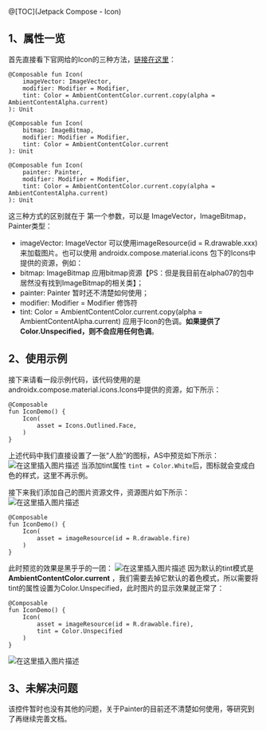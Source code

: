 @[TOC](Jetpack Compose - Icon)

## 1、属性一览
首先直接看下官网给的Icon的三种方法，[链接在这里](https://developer.android.google.cn/reference/kotlin/androidx/compose/material/package-summary#icon)：
```
@Composable fun Icon(
    imageVector: ImageVector,
    modifier: Modifier = Modifier,
    tint: Color = AmbientContentColor.current.copy(alpha = AmbientContentAlpha.current)
): Unit
```

```
@Composable fun Icon(
    bitmap: ImageBitmap,
    modifier: Modifier = Modifier,
    tint: Color = AmbientContentColor.current
): Unit
```

```
@Composable fun Icon(
    painter: Painter,
    modifier: Modifier = Modifier,
    tint: Color = AmbientContentColor.current.copy(alpha = AmbientContentAlpha.current)
): Unit
```

这三种方式的区别就在于 第一个参数，可以是 ImageVector，ImageBitmap，Painter类型：

- imageVector: ImageVector
		可以使用imageResource(id = R.drawable.xxx)来加载图片。也可以使用 androidx.compose.material.icons 包下的Icons中提供的资源，例如：
- bitmap: ImageBitmap
	应用bitmap资源【PS：但是我目前在alpha07的包中居然没有找到ImageBitmap的相关类】；
- painter: Painter
	暂时还不清楚如何使用；
- modifier: Modifier = Modifier
	修饰符
- tint: Color = AmbientContentColor.current.copy(alpha = AmbientContentAlpha.current)
	应用于Icon的色调。**如果提供了Color.Unspecified，则不会应用任何色调**。




## 2、使用示例

接下来请看一段示例代码，该代码使用的是androidx.compose.material.icons.Icons中提供的资源，如下所示：
```
@Composable
fun IconDemo() {
    Icon(
        asset = Icons.Outlined.Face,
    )
}
```
上述代码中我们直接设置了一张“人脸”的图标，AS中预览如下所示：
![在这里插入图片描述](https://img-blog.csdnimg.cn/2020120718524934.png#pic_center)
当添加tint属性 ```tint = Color.White```后，图标就会变成白色的样式，这里不再示例。

接下来我们添加自己的图片资源文件，资源图片如下所示：![在这里插入图片描述](https://img-blog.csdnimg.cn/20201207185705138.png#pic_center)

```
@Composable
fun IconDemo() {
    Icon(
        asset = imageResource(id = R.drawable.fire)
    )
}
```
此时预览的效果是黑乎乎的一团：
![在这里插入图片描述](https://img-blog.csdnimg.cn/20201207185822531.png?x-oss-process=image/watermark,type_ZmFuZ3poZW5naGVpdGk,shadow_10,text_aHR0cHM6Ly9ibG9nLmNzZG4ubmV0L3UwMTA5NzYyMTM=,size_16,color_FFFFFF,t_70#pic_center)
因为默认的tint模式是 **AmbientContentColor.current** ，我们需要去掉它默认的着色模式，所以需要将tint的属性设置为Color.Unspecified，此时图片的显示效果就正常了：
```
@Composable
fun IconDemo() {
    Icon(
        asset = imageResource(id = R.drawable.fire),
        tint = Color.Unspecified
    )
}
```
![在这里插入图片描述](https://img-blog.csdnimg.cn/20201207190128555.png?x-oss-process=image/watermark,type_ZmFuZ3poZW5naGVpdGk,shadow_10,text_aHR0cHM6Ly9ibG9nLmNzZG4ubmV0L3UwMTA5NzYyMTM=,size_16,color_FFFFFF,t_70#pic_center)

## 3、未解决问题
该控件暂时也没有其他的问题，关于Painter的目前还不清楚如何使用，等研究到了再继续完善文档。


